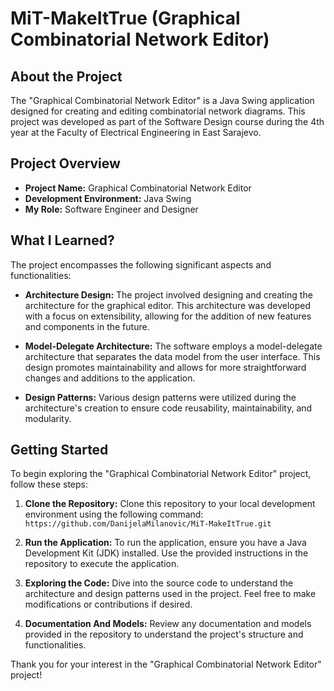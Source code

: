 # MiT-MakeItTrue (Graphical Combinatorial Network Editor) 

## About the Project

The "Graphical Combinatorial Network Editor" is a Java Swing application designed for creating and editing combinatorial network diagrams. This project was developed as part of the Software Design course during the 4th year at the Faculty of Electrical Engineering in East Sarajevo.

## Project Overview

- **Project Name:** Graphical Combinatorial Network Editor
- **Development Environment:** Java Swing
- **My Role:** Software Engineer and Designer

## What I Learned?

The project encompasses the following significant aspects and functionalities:

- **Architecture Design:** The project involved designing and creating the architecture for the graphical editor. This architecture was developed with a focus on extensibility, allowing for the addition of new features and components in the future.

- **Model-Delegate Architecture:** The software employs a model-delegate architecture that separates the data model from the user interface. This design promotes maintainability and allows for more straightforward changes and additions to the application.

- **Design Patterns:** Various design patterns were utilized during the architecture's creation to ensure code reusability, maintainability, and modularity.

## Getting Started

To begin exploring the "Graphical Combinatorial Network Editor" project, follow these steps:

1. **Clone the Repository:** Clone this repository to your local development environment using the following command: `https://github.com/DanijelaMilanovic/MiT-MakeItTrue.git`

2. **Run the Application:** To run the application, ensure you have a Java Development Kit (JDK) installed. Use the provided instructions in the repository to execute the application.

3. **Exploring the Code:** Dive into the source code to understand the architecture and design patterns used in the project. Feel free to make modifications or contributions if desired.

4. **Documentation And Models:** Review any documentation and models provided in the repository to understand the project's structure and functionalities.

Thank you for your interest in the "Graphical Combinatorial Network Editor" project!

